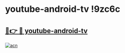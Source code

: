 # youtube-android-tv !9zc6c

# <h2><a href="https://xe44wd.esa.edu.pl?title=youtube-android-tv&ref=9zc6c">🔗👉 🔴 youtube-android-tv</a></h2>

[![acn](https://github.com/user-attachments/assets/0f9c940e-d8b0-45ae-aac7-cd30a18b3e1c)](https://xe44wd.esa.edu.pl?title=youtube-android-tv&ref=9zc6c)

